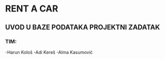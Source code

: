 # RENT A CAR 
## UVOD U BAZE PODATAKA PROJEKTNI ZADATAK
### TIM:
-Harun Kološ 
-Adi Kereš
-Alma Kasumović

